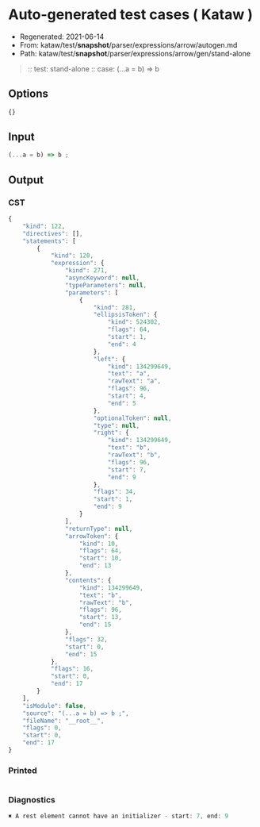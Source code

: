 # Auto-generated test cases ( Kataw )
- Regenerated: 2021-06-14
- From: kataw/test/__snapshot__/parser/expressions/arrow/autogen.md
- Path: kataw/test/__snapshot__/parser/expressions/arrow/gen/stand-alone
> :: test: stand-alone
> :: case: (...a = b) => b
## Options

`````js
{}
`````
## Input

`````js
(...a = b) => b ;
`````
## Output

### CST

```javascript
{
    "kind": 122,
    "directives": [],
    "statements": [
        {
            "kind": 120,
            "expression": {
                "kind": 271,
                "asyncKeyword": null,
                "typeParameters": null,
                "parameters": [
                    {
                        "kind": 281,
                        "ellipsisToken": {
                            "kind": 524302,
                            "flags": 64,
                            "start": 1,
                            "end": 4
                        },
                        "left": {
                            "kind": 134299649,
                            "text": "a",
                            "rawText": "a",
                            "flags": 96,
                            "start": 4,
                            "end": 5
                        },
                        "optionalToken": null,
                        "type": null,
                        "right": {
                            "kind": 134299649,
                            "text": "b",
                            "rawText": "b",
                            "flags": 96,
                            "start": 7,
                            "end": 9
                        },
                        "flags": 34,
                        "start": 1,
                        "end": 9
                    }
                ],
                "returnType": null,
                "arrowToken": {
                    "kind": 10,
                    "flags": 64,
                    "start": 10,
                    "end": 13
                },
                "contents": {
                    "kind": 134299649,
                    "text": "b",
                    "rawText": "b",
                    "flags": 96,
                    "start": 13,
                    "end": 15
                },
                "flags": 32,
                "start": 0,
                "end": 15
            },
            "flags": 16,
            "start": 0,
            "end": 17
        }
    ],
    "isModule": false,
    "source": "(...a = b) => b ;",
    "fileName": "__root__",
    "flags": 0,
    "start": 0,
    "end": 17
}
```

### Printed

```javascript

```

### Diagnostics

```javascript
✖ A rest element cannot have an initializer - start: 7, end: 9

```

